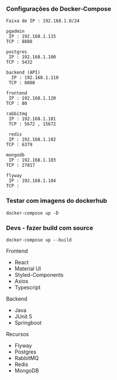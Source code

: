 ### Configurações do Docker-Compose
```
Faixa de IP : 192.168.1.0/24

pgadmin
 IP : 192.168.1.115
TCP : 8888

postgres
 IP : 192.168.1.100
TCP : 5432

backend (API)
  IP : 192.168.1.110
 TCP : 8080  

frontend
 IP : 192.168.1.120
TCP : 80 

rabbitmq
 IP : 192.168.1.101
 TCP : 5672 , 15672

 redis
 IP : 192.168.1.102
TCP : 6379  

mongodb
 IP : 192.168.1.103
TCP : 27017

flyway
 IP : 192.168.1.104
TCP :
```

### Testar com imagens do dockerhub
```
docker-compose up -D
```

### Devs - fazer build com source
```
docker-compose up --build
```

Frontend
- React
- Material UI
- Styled-Components
- Axios
- Typescript

Backend
- Java
- JUnit 5
- Springboot

Recursos
- Flyway
- Postgres
- RabbitMQ
- Redis
- MongoDB
